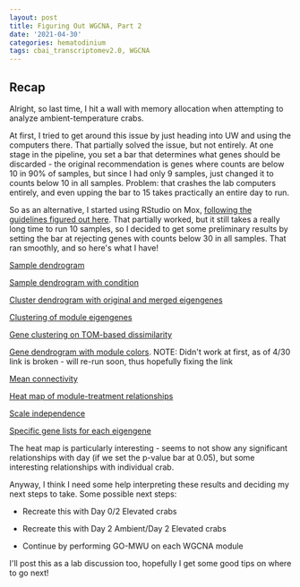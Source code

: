 ```yaml
---
layout: post
title: Figuring Out WGCNA, Part 2
date: '2021-04-30'
categories: hematodinium
tags: cbai_transcriptomev2.0, WGCNA
---
```


## Recap

Alright, so last time, I hit a wall with memory allocation when attempting to analyze ambient-temperature crabs.

At first, I tried to get around this issue by just heading into UW and using the computers there. That partially solved the issue, but not entirely. At one stage in the pipeline, you set a bar that determines what genes should be discarded - the original recommendation is genes where counts are below 10 in 90% of samples, but since I had only 9 samples, just changed it to counts below 10 in all samples. Problem: that crashes the lab computers entirely, and even upping the bar to 15 takes practically an entire day to run.

So as an alternative, I started using RStudio on Mox, [following the guidelines figured out here](https://github.com/RobertsLab/resources/discussions/1180). That partially worked, but it still takes a really long time to run 10 samples, so I decided to get some preliminary results by setting the bar at rejecting genes with counts below 30 in all samples. That ran smoothly, and so here's what I have!

[Sample dendrogram](https://github.com/afcoyle/hemat_bairdi_transcriptome/blob/main/output/WGCNA_output/AmbCrabs_cbai_transcriptome_v2.0_trial/OnlyCtsOver30/ClusterDendrogram.png)

[Sample dendrogram with condition](https://github.com/afcoyle/hemat_bairdi_transcriptome/blob/main/output/WGCNA_output/AmbCrabs_cbai_transcriptome_v2.0_trial/OnlyCtsOver30/ClusterDendrogram_W_Colors.png)

[Cluster dendrogram with original and merged eigengenes](https://github.com/afcoyle/hemat_bairdi_transcriptome/blob/main/output/WGCNA_output/AmbCrabs_cbai_transcriptome_v2.0_trial/OnlyCtsOver30/ClusterDendrogramOrigAndMergedEigengenes.png)

[Clustering of module eigengenes](https://github.com/afcoyle/hemat_bairdi_transcriptome/blob/main/output/WGCNA_output/AmbCrabs_cbai_transcriptome_v2.0_trial/OnlyCtsOver30/ClusteredEigengenes.png)

[Gene clustering on TOM-based dissimilarity](https://github.com/afcoyle/hemat_bairdi_transcriptome/blob/main/output/WGCNA_output/AmbCrabs_cbai_transcriptome_v2.0_trial/OnlyCtsOver30/GeneDendrogram.png)

[Gene dendrogram with module colors](https://github.com/afcoyle/hemat_bairdi_transcriptome/blob/main/output/WGCNA_output/AmbCrabs_cbai_transcriptome_v2.0_trial/OnlyCtsOver30/GeneDendrogramWColors). NOTE: Didn't work at first, as of 4/30 link is broken - will re-run soon, thus hopefully fixing the link

[Mean connectivity](https://github.com/afcoyle/hemat_bairdi_transcriptome/blob/main/output/WGCNA_output/AmbCrabs_cbai_transcriptome_v2.0_trial/OnlyCtsOver30/MeanConnectivity.png)

[Heat map of module-treatment relationships](https://github.com/afcoyle/hemat_bairdi_transcriptome/blob/main/output/WGCNA_output/AmbCrabs_cbai_transcriptome_v2.0_trial/OnlyCtsOver30/ModuleTreatmentHeatMap.png)

[Scale independence](https://github.com/afcoyle/hemat_bairdi_transcriptome/blob/main/output/WGCNA_output/AmbCrabs_cbai_transcriptome_v2.0_trial/OnlyCtsOver30/ScaleIndependence.png)

[Specific gene lists for each eigengene](https://github.com/afcoyle/hemat_bairdi_transcriptome/tree/main/output/WGCNA_output/AmbCrabs_cbai_transcriptome_v2.0_trial/OnlyCtsOver30)

The heat map is particularly interesting - seems to not show any significant relationships with day (if we set the p-value bar at 0.05), but some interesting relationships with individual crab.

Anyway, I think I need some help interpreting these results and deciding my next steps to take. Some possible next steps:

- Recreate this with Day 0/2 Elevated crabs

- Recreate this with Day 2 Ambient/Day 2 Elevated crabs

- Continue by performing GO-MWU on each WGCNA module

I'll post this as a lab discussion too, hopefully I get some good tips on where to go next!